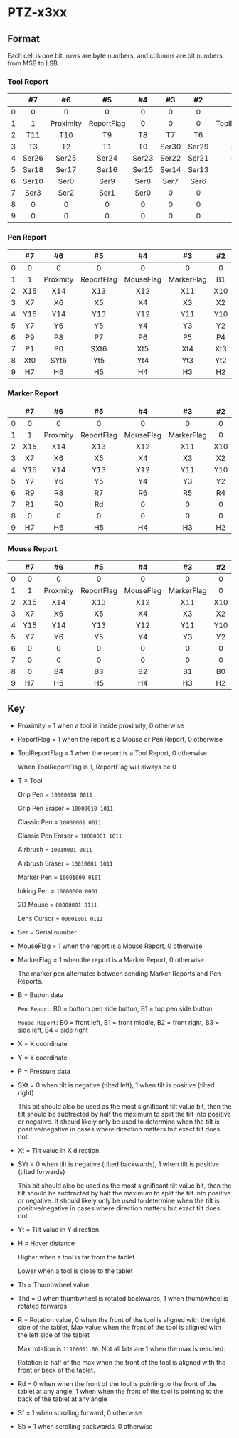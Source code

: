 # PTZ-x3xx

## Format

Each cell is one bit, rows are byte numbers, and columns are bit numbers from MSB to LSB.

### Tool Report

|   |   #7  |     #6    |     #5     |   #4  |   #3  |   #2  |       #1       |   #0  |
|:-:|:-----:|:---------:|:----------:|:-----:|:-----:|:-----:|:--------------:|:-----:|
| 0 |   0   |     0     |      0     |   0   |   0   |   0   |        1       |   0   |
| 1 |   1   | Proximity | ReportFlag |   0   |   0   |   0   | ToolReportFlag |   0   |
| 2 |  T11  |    T10    |     T9     |   T8  |   T7  |   T6  |       T5       |   T4  |
| 3 |   T3  |     T2    |     T1     |   T0  | Ser30 | Ser29 |      Ser28     | Ser27 |
| 4 | Ser26 |   Ser25   |    Ser24   | Ser23 | Ser22 | Ser21 |      Ser20     | Ser19 |
| 5 | Ser18 |   Ser17   |    Ser16   | Ser15 | Ser14 | Ser13 |      Ser12     | Ser11 |
| 6 | Ser10 |    Ser0   |    Ser9    |  Ser8 |  Ser7 |  Ser6 |      Ser5      |  Ser4 |
| 7 |  Ser3 |    Ser2   |    Ser1    |  Ser0 |   0   |   0   |        0       |   0   |
| 8 |   0   |     0     |      0     |   0   |   0   |   0   |        0       |   0   |
| 9 |   0   |     0     |      0     |   0   |   0   |   0   |        0       |   0   |

### Pen Report

|   |  #7 |    #6    |     #5     |     #4    |     #3     |  #2 |  #1 |  #0 |
|:-:|:---:|:--------:|:----------:|:---------:|:----------:|:---:|:---:|:---:|
| 0 |  0  |     0    |      0     |     0     |      0     |  0  |  1  |  0  |
| 1 |  1  | Proxmity | ReportFlag | MouseFlag | MarkerFlag |  B1 |  B0 |  0  |
| 2 | X15 |    X14   |     X13    |    X12    |     X11    | X10 |  X9 |  X8 |
| 3 |  X7 |    X6    |     X5     |     X4    |     X3     |  X2 |  X1 |  X0 |
| 4 | Y15 |    Y14   |     Y13    |    Y12    |     Y11    | Y10 |  Y9 |  Y8 |
| 5 |  Y7 |    Y6    |     Y5     |     Y4    |     Y3     |  Y2 |  Y1 |  Y0 |
| 6 |  P9 |    P8    |     P7     |     P6    |     P5     |  P4 |  P3 |  P2 |
| 7 |  P1 |    P0    |    SXt6    |    Xt5    |     Xt4    | Xt3 | Xt2 | Xt1 |
| 8 | Xt0 |   SYt6   |     Yt5    |    Yt4    |     Yt3    | Yt2 | Yt1 | Yt0 |
| 9 |  H7 |    H6    |     H5     |     H4    |     H3     |  H2 |  H1 |  H0 |

### Marker Report

|   |  #7 |    #6    |     #5     |     #4    |     #3     |  #2 | #1 | #0 |
|:-:|:---:|:--------:|:----------:|:---------:|:----------:|:---:|:--:|:--:|
| 0 |  0  |     0    |      0     |     0     |      0     |  0  |  1 |  0 |
| 1 |  1  | Proxmity | ReportFlag | MouseFlag | MarkerFlag |  0  |  1 |  0 |
| 2 | X15 |    X14   |     X13    |    X12    |     X11    | X10 | X9 | X8 |
| 3 |  X7 |    X6    |     X5     |     X4    |     X3     |  X2 | X1 | X0 |
| 4 | Y15 |    Y14   |     Y13    |    Y12    |     Y11    | Y10 | Y9 | Y8 |
| 5 |  Y7 |    Y6    |     Y5     |     Y4    |     Y3     |  Y2 | Y1 | Y0 |
| 6 |  R9 |    R8    |     R7     |     R6    |     R5     |  R4 | R3 | R2 |
| 7 |  R1 |    R0    |     Rd     |     0     |      0     |  0  |  0 |  0 |
| 8 |  0  |     0    |      0     |     0     |      0     |  0  |  0 |  0 |
| 9 |  H7 |    H6    |     H5     |     H4    |     H3     |  H2 | H1 | H0 |

### Mouse Report

|   |  #7 |    #6    |     #5     |     #4    |     #3     |  #2 | #1 | #0 |
|:-:|:---:|:--------:|:----------:|:---------:|:----------:|:---:|:--:|:--:|
| 0 |  0  |     0    |      0     |     0     |      0     |  0  |  1 |  0 |
| 1 |  1  | Proxmity | ReportFlag | MouseFlag | MarkerFlag |  0  |  0 |  0 |
| 2 | X15 |    X14   |     X13    |    X12    |     X11    | X10 | X9 | X8 |
| 3 |  X7 |    X6    |     X5     |     X4    |     X3     |  X2 | X1 | X0 |
| 4 | Y15 |    Y14   |     Y13    |    Y12    |     Y11    | Y10 | Y9 | Y8 |
| 5 |  Y7 |    Y6    |     Y5     |     Y4    |     Y3     |  Y2 | Y1 | Y0 |
| 6 |  0  |     0    |      0     |     0     |      0     |  0  |  0 |  0 |
| 7 |  0  |     0    |      0     |     0     |      0     |  0  |  0 |  0 |
| 8 |  0  |    B4    |     B3     |     B2    |     B1     |  B0 | Sf | Sb |
| 9 |  H7 |    H6    |     H5     |     H4    |     H3     |  H2 | H1 | H0 |

## Key

- Proximity = 1 when a tool is inside proximity, 0 otherwise

- ReportFlag = 1 when the report is a Mouse or Pen Report, 0 otherwise

- ToolReportFlag = 1 when the report is a Tool Report, 0 otherwise

    When ToolReportFlag is 1, ReportFlag will always be 0

- T = Tool

    Grip Pen = `10000010 0011`

    Grip Pen Eraser = `10000010 1011`

    Classic Pen = `10000001 0011`

    Classic Pen Eraser = `10000001 1011`

    Airbrush = `10010001 0011`

    Airbrush Eraser = `10010001 1011`

    Marker Pen = `10001000 0101`

    Inking Pen = `10000000 0001`

    2D Mouse = `00000001 0111`

    Lens Cursor = `00001001 0111`

- Ser = Serial number

- MouseFlag = 1 when the report is a Mouse Report, 0 otherwise

- MarkerFlag = 1 when the report is a Marker Report, 0 otherwise

    The marker pen alternates between sending Marker Reports and Pen Reports.

- B = Button data

    `Pen Report`: B0 = bottom pen side button, B1 = top pen side button

    `Mouse Report`: B0 = front left, B1 = front middle, B2 = front right, B3 = side left, B4 = side right

- X = X coordinate

- Y = Y coordinate

- P = Pressure data

- SXt = 0 when tilt is negative (tilted left), 1 when tilt is positive (tilted right)

    This bit should also be used as the most significant tilt value bit, then the tilt should be subtracted by half the maximum to split the tilt into positive or negative. It should likely only be used to determine when the tilt is positive/negative in cases where direction matters but exact tilt does not.

- Xt = Tilt value in X direction

- SYt = 0 when tilt is negative (tilted backwards), 1 when tilt is positive (tilted forwards)

    This bit should also be used as the most significant tilt value bit, then the tilt should be subtracted by half the maximum to split the tilt into positive or negative. It should likely only be used to determine when the tilt is positive/negative in cases where direction matters but exact tilt does not.

- Yt = Tilt value in Y direction

- H = Hover distance

    Higher when a tool is far from the tablet

    Lower when a tool is close to the tablet

- Th = Thumbwheel value

- Thd = 0 when thumbwheel is rotated backwards, 1 when thumbwheel is rotated forwards

- R = Rotation value, 0 when the front of the tool is aligned with the right side of the tablet, Max value when the front of the tool is aligned with the left side of the tablet

    Max rotation is `11100001 00`. Not all bits are 1 when the max is reached.
    
    Rotation is half of the max when the front of the tool is aligned with the front or back of the tablet.

- Rd = 0 when when the front of the tool is pointing to the front of the tablet at any angle, 1 when when the front of the tool is pointing to the back of the tablet at any angle

- Sf = 1 when scrolling forward, 0 otherwise

- Sb = 1 when scrolling backwards, 0 otherwise